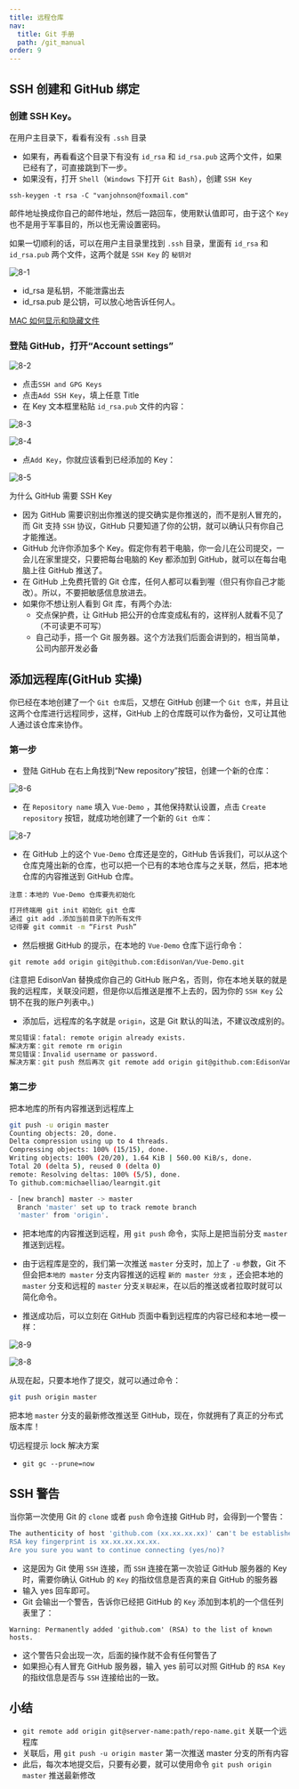 ```yaml
---
title: 远程仓库
nav:
  title: Git 手册
  path: /git_manual
order: 9
---
```


## SSH 创建和 GitHub 绑定

### 创建 SSH Key。

在用户主目录下，看看有没有 `.ssh` 目录

- 如果有，再看看这个目录下有没有 `id_rsa` 和 `id_rsa.pub` 这两个文件，如果已经有了，可直接跳到下一步。
- 如果没有，打开 `Shell`（`Windows` 下打开 `Git Bash`），创建 `SSH Key`

```
ssh-keygen -t rsa -C "vanjohnson@foxmail.com"
```

邮件地址换成你自己的邮件地址，然后一路回车，使用默认值即可，由于这个 `Key` 也不是用于军事目的，所以也无需设置密码。

如果一切顺利的话，可以在用户主目录里找到 `.ssh` 目录，里面有 `id_rsa` 和 `id_rsa.pub` 两个文件，这两个就是 `SSH Key` 的 `秘钥对`

![8-1](../../assets/8-1.png)

- id_rsa 是私钥，不能泄露出去
- id_rsa.pub 是公钥，可以放心地告诉任何人。

[MAC 如何显示和隐藏文件](https://blog.csdn.net/caoxiaohong1005/article/details/53466737)

### 登陆 GitHub，打开“Account settings”

![8-2](../../assets/8-2.png)

- 点击`SSH and GPG Keys`
- 点击`Add SSH Key`，填上任意 Title
- 在 Key 文本框里粘贴 `id_rsa.pub` 文件的内容：

![8-3](../../assets/8-3.png)

![8-4](../../assets/8-4.png)

- 点`Add Key`，你就应该看到已经添加的 Key：

![8-5](../../assets/8-5.png)

为什么 GitHub 需要 SSH Key
- 因为 GitHub 需要识别出你推送的提交确实是你推送的，而不是别人冒充的，而 Git 支持 `SSH` 协议，GitHub 只要知道了你的公钥，就可以确认只有你自己才能推送。
- GitHub 允许你添加多个 Key。假定你有若干电脑，你一会儿在公司提交，一会儿在家里提交，只要把每台电脑的 Key 都添加到 GitHub，就可以在每台电脑上往 GitHub 推送了。
- 在 GitHub 上免费托管的 Git 仓库，任何人都可以看到喔（但只有你自己才能改）。所以，不要把敏感信息放进去。
- 如果你不想让别人看到 Git 库，有两个办法:
  - 交点保护费，让 GitHub 把公开的仓库变成私有的，这样别人就看不见了（不可读更不可写）
  - 自己动手，搭一个 Git 服务器。这个方法我们后面会讲到的，相当简单，公司内部开发必备

## 添加远程库(GitHub 实操)

你已经在本地创建了一个 `Git 仓库`后，又想在 GitHub 创建一个 `Git 仓库`，并且让这两个仓库进行远程同步，这样，GitHub 上的仓库既可以作为备份，又可让其他人通过该仓库来协作。

### 第一步

- 登陆 GitHub 在右上角找到“New repository”按钮，创建一个新的仓库：

![8-6](../../assets/8-6.png)

- 在 `Repository name` 填入 `Vue-Demo` ，其他保持默认设置，点击 `Create repository` 按钮，就成功地创建了一个新的 `Git 仓库`：

![8-7](../../assets/8-7.png)

- 在 GitHub 上的这个 `Vue-Demo` 仓库还是空的，GitHub 告诉我们，可以从这个仓库克隆出新的仓库，也可以把一个已有的本地仓库与之关联，然后，把本地仓库的内容推送到 GitHub 仓库。

```
注意：本地的 Vue-Demo 仓库要先初始化
```

```bash
打开终端用 git init 初始化 git 仓库
通过 git add .添加当前目录下的所有文件
记得要 git commit -m “First Push”
```

- 然后根据 GitHub 的提示，在本地的 `Vue-Demo` 仓库下运行命令：

```
git remote add origin git@github.com:EdisonVan/Vue-Demo.git
```

(注意把 EdisonVan 替换成你自己的 GitHub 账户名，否则，你在本地关联的就是我的远程库，关联没问题，但是你以后推送是推不上去的，因为你的 `SSH Key` 公钥不在我的账户列表中。)

- 添加后，远程库的名字就是 `origin`，这是 Git 默认的叫法，不建议改成别的。

```bash
常见错误：fatal: remote origin already exists.
解决方案：git remote rm origin
常见错误：Invalid username or password.
解决方案：git push 然后再次 git remote add origin git@github.com:EdisonVan/Vue-Demo.git 会提示输入密码回车即可
```

### 第二步

把本地库的所有内容推送到远程库上

```bash
git push -u origin master
Counting objects: 20, done.
Delta compression using up to 4 threads.
Compressing objects: 100% (15/15), done.
Writing objects: 100% (20/20), 1.64 KiB | 560.00 KiB/s, done.
Total 20 (delta 5), reused 0 (delta 0)
remote: Resolving deltas: 100% (5/5), done.
To github.com:michaelliao/learngit.git

- [new branch] master -> master
  Branch 'master' set up to track remote branch
  'master' from 'origin'.

```

- 把本地库的内容推送到远程，用 `git push` 命令，实际上是把当前分支 `master` 推送到远程。

- 由于远程库是空的，我们第一次推送 `master` 分支时，加上了 `-u` 参数，Git 不但会把`本地的 master` 分支内容推送的远程 `新的 master 分支` ，还会把本地的 `master` 分支和远程的 `master` 分支`关联起来`，在以后的推送或者拉取时就可以简化命令。

- 推送成功后，可以立刻在 GitHub 页面中看到远程库的内容已经和本地一模一样：

![8-9](../../assets/8-9.png)

![8-8](../../assets/8-8.png)

从现在起，只要本地作了提交，就可以通过命令：

```bash
git push origin master
```

把本地 `master` 分支的最新修改推送至 GitHub，现在，你就拥有了真正的分布式版本库！

切远程提示 lock 解决方案
- `git gc --prune=now`

## SSH 警告

当你第一次使用 Git 的 `clone` 或者 `push` 命令连接 GitHub 时，会得到一个警告：

```bash
The authenticity of host 'github.com (xx.xx.xx.xx)' can't be established.
RSA key fingerprint is xx.xx.xx.xx.xx.
Are you sure you want to continue connecting (yes/no)?
```

- 这是因为 Git 使用 `SSH` 连接，而 `SSH` 连接在第一次验证 GitHub 服务器的 Key 时，需要你确认 GitHub 的 `Key` 的指纹信息是否真的来自 GitHub 的服务器
- 输入 yes 回车即可。
- Git 会输出一个警告，告诉你已经把 GitHub 的 `Key` 添加到本机的一个信任列表里了：

```
Warning: Permanently added 'github.com' (RSA) to the list of known hosts.
```

- 这个警告只会出现一次，后面的操作就不会有任何警告了
- 如果担心有人冒充 GitHub 服务器，输入 yes 前可以对照 GitHub 的 `RSA Key` 的指纹信息是否与 `SSH` 连接给出的一致。

## 小结

- `git remote add origin git@server-name:path/repo-name.git` 关联一个远程库
- 关联后，用 `git push -u origin master` 第一次推送 master 分支的所有内容
- 此后，每次本地提交后，只要有必要，就可以使用命令 `git push origin master` 推送最新修改
